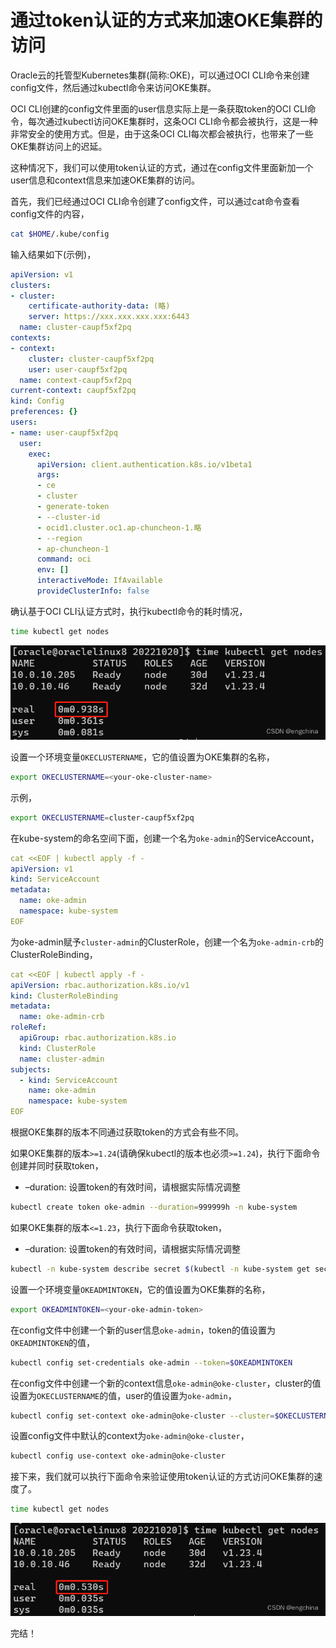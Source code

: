 # 通过token认证的方式来加速OKE集群的访问

Oracle云的托管型Kubernetes集群(简称:OKE)，可以通过OCI CLI命令来创建config文件，然后通过kubectl命令来访问OKE集群。

OCI CLI创建的config文件里面的user信息实际上是一条获取token的OCI CLI命令，每次通过kubectl访问OKE集群时，这条OCI CLI命令都会被执行，这是一种非常安全的使用方式。但是，由于这条OCI CLI每次都会被执行，也带来了一些OKE集群访问上的迟延。

这种情况下，我们可以使用token认证的方式，通过在config文件里面新加一个user信息和context信息来加速OKE集群的访问。

首先，我们已经通过OCI CLI命令创建了config文件，可以通过cat命令查看config文件的内容，

```bash
cat $HOME/.kube/config
```

输入结果如下(示例)，

```yaml
apiVersion: v1
clusters:
- cluster:
    certificate-authority-data: (略)
    server: https://xxx.xxx.xxx.xxx:6443
  name: cluster-caupf5xf2pq
contexts:
- context:
    cluster: cluster-caupf5xf2pq
    user: user-caupf5xf2pq
  name: context-caupf5xf2pq
current-context: caupf5xf2pq
kind: Config
preferences: {}
users:
- name: user-caupf5xf2pq
  user:
    exec:
      apiVersion: client.authentication.k8s.io/v1beta1
      args:
      - ce
      - cluster
      - generate-token
      - --cluster-id
      - ocid1.cluster.oc1.ap-chuncheon-1.略
      - --region
      - ap-chuncheon-1
      command: oci
      env: []
      interactiveMode: IfAvailable
      provideClusterInfo: false
```

确认基于OCI CLI认证方式时，执行kubectl命令的耗时情况，

```bash
time kubectl get nodes
```

![k8sers-dev2%25E9%2580%259A%25E8%25BF%2587token%25E8%25AE%25A4%25E8%25AF%2581%25E7%259A%2584%25E6%2596%25B9%25E5%25BC%258F%25E6%259D%25A5%25E5%258A%25A0%25E9%2580%259FOKE%25E9%259B%2586%25E7%25BE%25A4%25E7%259A%2584%25E8%25AE%25BF%25E9%2597%25AEimages87c1e7c3d5b940e0831b44ab81a4cfb6.png](k8sers-dev2%25E9%2580%259A%25E8%25BF%2587token%25E8%25AE%25A4%25E8%25AF%2581%25E7%259A%2584%25E6%2596%25B9%25E5%25BC%258F%25E6%259D%25A5%25E5%258A%25A0%25E9%2580%259FOKE%25E9%259B%2586%25E7%25BE%25A4%25E7%259A%2584%25E8%25AE%25BF%25E9%2597%25AEimages87c1e7c3d5b940e0831b44ab81a4cfb6.png)

设置一个环境变量`OKECLUSTERNAME`，它的值设置为OKE集群的名称，

```bash
export OKECLUSTERNAME=<your-oke-cluster-name>
```

示例，

```bash
export OKECLUSTERNAME=cluster-caupf5xf2pq
```

在kube-system的命名空间下面，创建一个名为`oke-admin`的ServiceAccount，

```yaml
cat <<EOF | kubectl apply -f -
apiVersion: v1
kind: ServiceAccount
metadata:
  name: oke-admin
  namespace: kube-system
EOF
```

为oke-admin赋予`cluster-admin`的ClusterRole，创建一个名为`oke-admin-crb`的ClusterRoleBinding，

```yaml
cat <<EOF | kubectl apply -f -
apiVersion: rbac.authorization.k8s.io/v1
kind: ClusterRoleBinding
metadata:
  name: oke-admin-crb
roleRef:
  apiGroup: rbac.authorization.k8s.io
  kind: ClusterRole
  name: cluster-admin
subjects:
  - kind: ServiceAccount
    name: oke-admin
    namespace: kube-system
EOF
```

根据OKE集群的版本不同通过获取token的方式会有些不同。

如果OKE集群的版本`>=1.24`(请确保kubectl的版本也必须`>=1.24`)，执行下面命令创建并同时获取token，

- –duration: 设置token的有效时间，请根据实际情况调整

```bash
kubectl create token oke-admin --duration=999999h -n kube-system
```

如果OKE集群的版本`<=1.23`，执行下面命令获取token，

- –duration: 设置token的有效时间，请根据实际情况调整

```bash
kubectl -n kube-system describe secret $(kubectl -n kube-system get secret | grep oke-admin | awk '{print $1}')
```

设置一个环境变量`OKEADMINTOKEN`，它的值设置为OKE集群的名称，

```bash
export OKEADMINTOKEN=<your-oke-admin-token>
```

在config文件中创建一个新的user信息`oke-admin`，token的值设置为`OKEADMINTOKEN`的值，

```bash
kubectl config set-credentials oke-admin --token=$OKEADMINTOKEN
```

在config文件中创建一个新的context信息`oke-admin@oke-cluster`，cluster的值设置为`OKECLUSTERNAME`的值，user的值设置为`oke-admin`，

```bash
kubectl config set-context oke-admin@oke-cluster --cluster=$OKECLUSTERNAME --user=oke-admin
```

设置config文件中默认的context为`oke-admin@oke-cluster`，

```bash
kubectl config use-context oke-admin@oke-cluster
```

接下来，我们就可以执行下面命令来验证使用token认证的方式访问OKE集群的速度了。

```bash
time kubectl get nodes
```

![k8sers-dev2%25E9%2580%259A%25E8%25BF%2587token%25E8%25AE%25A4%25E8%25AF%2581%25E7%259A%2584%25E6%2596%25B9%25E5%25BC%258F%25E6%259D%25A5%25E5%258A%25A0%25E9%2580%259FOKE%25E9%259B%2586%25E7%25BE%25A4%25E7%259A%2584%25E8%25AE%25BF%25E9%2597%25AEimages71b039decc6b4de691402f607612e6c1.png](k8sers-dev2%25E9%2580%259A%25E8%25BF%2587token%25E8%25AE%25A4%25E8%25AF%2581%25E7%259A%2584%25E6%2596%25B9%25E5%25BC%258F%25E6%259D%25A5%25E5%258A%25A0%25E9%2580%259FOKE%25E9%259B%2586%25E7%25BE%25A4%25E7%259A%2584%25E8%25AE%25BF%25E9%2597%25AEimages71b039decc6b4de691402f607612e6c1.png)

完结！
